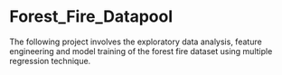 # Forest_Fire_Datapool
The following project involves the exploratory data analysis, feature engineering and model training of the forest fire dataset using multiple regression technique.
